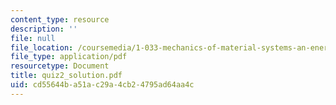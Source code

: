```yaml
---
content_type: resource
description: ''
file: null
file_location: /coursemedia/1-033-mechanics-of-material-systems-an-energy-approach-fall-2003/cd55644ba51ac29a4cb24795ad64aa4c_quiz2_solution.pdf
file_type: application/pdf
resourcetype: Document
title: quiz2_solution.pdf
uid: cd55644b-a51a-c29a-4cb2-4795ad64aa4c
---
```

